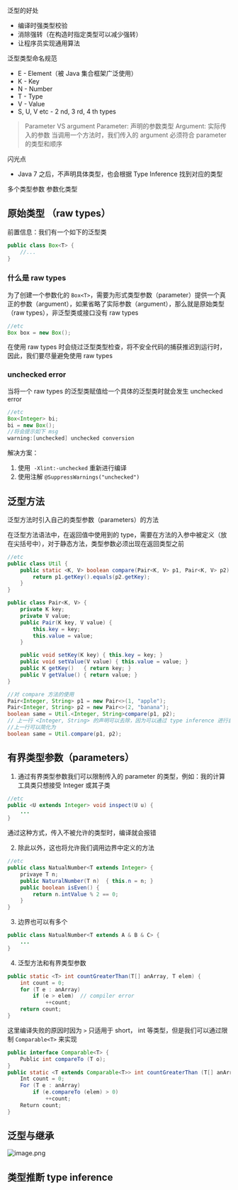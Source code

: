 泛型的好处
- 编译时强类型校验
- 消除强转（在构造时指定类型可以减少强转）
- 让程序员实现通用算法

泛型类型命名规范
- E - Element（被 Java 集合框架广泛使用）
- K - Key
- N - Number
- T - Type
- V - Value
- S, U, V etc - 2 nd, 3 rd, 4 th types

> Parameter VS argument
> Parameter: 声明的参数类型
> Argument: 实际传入的参数
> 当调用一个方法时，我们传入的 argument 必须符合 parameter 的类型和顺序

闪光点
- Java 7 之后，不声明具体类型，也会根据 Type Inference 找到对应的类型

多个类型参数
参数化类型

## 原始类型 （raw types）

前置信息：我们有一个如下的泛型类

```java
public class Box<T> {
	//...
}
```

### 什么是 raw types

为了创建一个参数化的 `Box<T>`，需要为形式类型参数（parameter）提供一个真正的参数（argument），如果省略了实际参数（argument），那么就是原始类型（raw types），非泛型类或接口没有 raw types

```java
//etc
Box box = new Box();
```

在使用 raw types 时会绕过泛型类型检查，将不安全代码的捕获推迟到运行时，因此，我们要尽量避免使用 raw types

### unchecked error

当将一个 raw types 的泛型类赋值给一个具体的泛型类时就会发生 unchecked error

```java
//etc
Box<Integer> bi;
bi = new Box();
//将会提示如下 msg
warning:[unchecked] unchecked conversion
```

解决方案：
1. 使用  `-Xlint:-unchecked` 重新进行编译
2. 使用注解 `@SuppressWarnings("unchecked")`

## 泛型方法

泛型方法时引入自己的类型参数（parameters）的方法

在泛型方法语法中，在返回值中使用到的 type，需要在方法的入参中被定义（放在尖括号中），对于静态方法，类型参数必须出现在返回类型之前

```java
//etc
public class Util {
	public static <K, V> boolean compare(Pair<K, V> p1, Pair<K, V> p2) {
		return p1.getKey().equals(p2.getKey);
	}
}

public class Pair<K, V> {
	private K key;
	private V value;
    public Pair(K key, V value) {
        this.key = key;
        this.value = value;
    }

    public void setKey(K key) { this.key = key; }
    public void setValue(V value) { this.value = value; }
    public K getKey()   { return key; }
    public V getValue() { return value; }
}

//对 compare 方法的使用
Pair<Integer, String> p1 = new Pair<>(1, "apple");
Pair<Integer, String> p2 = new Pair<>(2, "banana");
boolean same = Util.<Integer, String>compare(p1, p2); 
// 上一行 <Integer, String> 的声明可以去除，因为可以通过 type inference 进行自动匹配
//上一行可以简化为
boolean same = Util.compare(p1, p2); 
```

## 有界类型参数（parameters）

1. 通过有界类型参数我们可以限制传入的 parameter 的类型，例如：我的计算工具类只想接受 Integer 或其子类

``` java
//etc
public <U extends Integer> void inspect(U u) {
	...
}
```

通过这种方式，传入不被允许的类型时，编译就会报错

2. 除此以外，这也将允许我们调用边界中定义的方法

```java
//etc
public class NatualNumber<T extends Integer> {
	privaye T n;
	public NaturalNumber(T n)  { this.n = n; }
	public boolean isEven() {
		return n.intValue % 2 == 0;   
	}
}
```

3. 边界也可以有多个

```java
public class NatualNumber<T extends A & B & C> {
	...
}
```

4. 泛型方法和有界类型参数
```java
public static <T> int countGreaterThan(T[] anArray, T elem) {
    int count = 0;
    for (T e : anArray)
        if (e > elem)  // compiler error
            ++count;
    return count;
}
```

这里编译失败的原因时因为 `>` 只适用于 short， int 等类型，但是我们可以通过限制 `Comparable<T>` 来实现

```java
public interface Comparable<T> {
    Public int compareTo (T o);
}
public static <T extends Comparable<T>> int countGreaterThan (T[] anArray, T elem) {
    Int count = 0;
    For (T e : anArray)
        if (e.compareTo (elem) > 0)
            ++count;
    Return count;
}
```

## 泛型与继承
![image.png](https://cdn.jsdelivr.net/gh/TongCodeSpace/picForBlog@master/data20240425170358.png)

## 类型推断 type inference